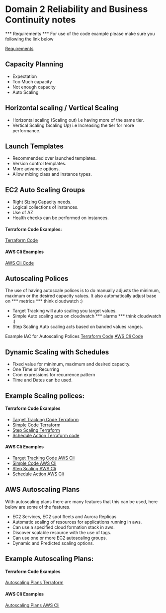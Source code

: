 # Domain 2 Reliability and Business Continuity notes

*** Requirements ***
For use of the code example please make sure you following the link below

[Requirements](https://learn.hashicorp.com/tutorials/terraform/aws-build?in=terraform/certification-associate-tutorials)

## Capacity Planning
- Expectation
- Too Much capacity
- Not enough capacity
- Auto Scaling

## Horizontal scaling / Vertical Scaling
- Horizontal scaling (Scaling out) i.e having more of the same tier.
- Vertical Scaling (Scaling Up) i.e Increasing the tier for more performance.

## Launch Templates
- Recommended over launched templates.
- Version control templates.
- More advance options.
- Allow mixing class and instance types.

## EC2 Auto Scaling Groups
- Right Sizing Capacity needs.
- Logical collections of instances.
- Use of AZ
- Health checks can be performed on instances.

#### Terraform Code Examples: 
[Terraform Code](https://github.com/djdta/Certification/tree/main/AWS/SysOps%20Administrator%20-%20Associate/Domain%202%20Reliability%20and%20Business%20Continuity/Auto%20Scale/EC2)

#### AWS Cli Examples
[AWS Cli Code](Template)

## Autoscaling Polices
The use of having autoscale polices is to do manually adjusts the minimum, maximum or the desired capacity values.  It also automatically adjust base on *** metrics *** think cloudwatch :) 

- Target Tracking will auto scaling you target values. 
- Simple Auto scaling acts on cloudwatch *** alarms *** think cloudwatch :) 
-  Step Scaling Auto scaling acts based on banded values ranges.

Example IAC for Autoscaling Polices
[Terraform Code](Template)
[AWS Cli Code](Template)

## Dynamic Scaling with Schedules

- Fixed value for minimum, maximum and desired capacity.
- One Time or Recurring
- Cron expressions for recurrence pattern
- Time and Dates can be used.

## Example Scaling polices:

#### Terraform Code Examples
- [Target Tracking Code Terraform](Template)
- [Simple Code Terraform](Template)
- [Step Scaling Terraform](Template)
- [Schedule Action Terraform code](Template)

#### AWS Cli Examples
- [Target Tracking Code AWS Cli](Template)
- [Simple Code AWS Cli](Template)
- [Step Scaling AWS Cli](Template)
- [Schedule Action AWS Cli](Template)

## AWS Autoscaling Plans
With autoscaling plans there are many features that this can be used, here below are some of the features.

  - EC2 Services, EC2 spot fleets and Aurora Replicas
  - Automatic scaling of resources for applications running in aws.
  - Can use a specified cloud formation stack in aws.
  - Discover scalable resource with the use of tags.
  - Can use one or more EC2 autoscaling groups.
  - Dynamic and Predicted scaling options.

 ## Example Autoscaling Plans:

#### Terraform Code Examples
[Autoscaling Plans Terraform](Template)

#### AWS Cli Examples
[Autoscaling Plans AWS Cli](Template)